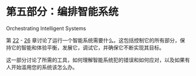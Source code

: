 # 第五部分：编排智能系统

Orchestrating Intelligent Systems

第 [22](https://doi.org/10.1007/978-1-4842-3366-5_22) - [26](https://doi.org/10.1007/978-1-4842-3366-5_26) 章讨论了运行一个智能系统需要什么。这包括控制它的所有部分，保持它的智能和体验平衡，发展它，调试它，并确保它不断实现其目标。

这一部分讨论了所需的工具，如何理解智能系统犯的错误和如何应对，以及如果有人开始滥用您的系统该怎么办。